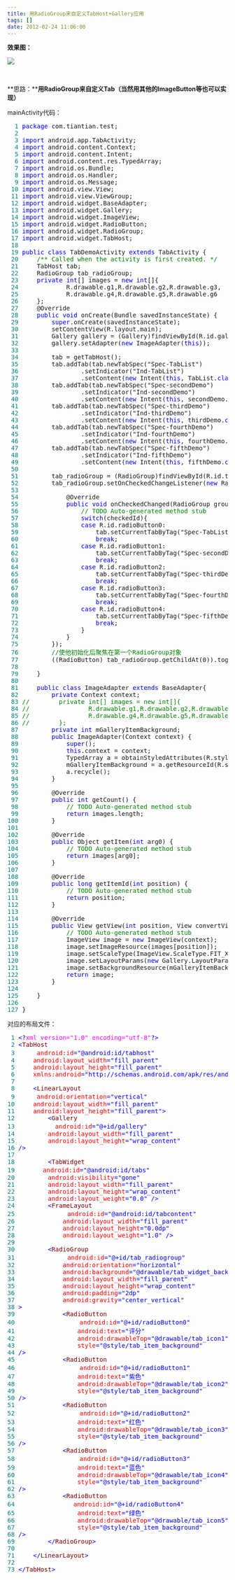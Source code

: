 ```yaml
---
title: 用RadioGroup来自定义TabHost+Gallery应用
tags: []
date: 2012-02-24 11:06:00
---
```


**效果图：**

![](http://pic002.cnblogs.com/images/2012/378300/2012022410541464.jpg)

&nbsp;

**思路：****用RadioGroup来自定义Tab（当然用其他的ImageButton等也可以实现）**

mainActivity代码：

<div class="cnblogs_code">
<pre><span style="color: #008080;">  1</span> <span style="color: #0000ff;">package</span> com.tiantian.test;
<span style="color: #008080;">  2</span> 
<span style="color: #008080;">  3</span> <span style="color: #0000ff;">import</span> android.app.TabActivity;
<span style="color: #008080;">  4</span> <span style="color: #0000ff;">import</span> android.content.Context;
<span style="color: #008080;">  5</span> <span style="color: #0000ff;">import</span> android.content.Intent;
<span style="color: #008080;">  6</span> <span style="color: #0000ff;">import</span> android.content.res.TypedArray;
<span style="color: #008080;">  7</span> <span style="color: #0000ff;">import</span> android.os.Bundle;
<span style="color: #008080;">  8</span> <span style="color: #0000ff;">import</span> android.os.Handler;
<span style="color: #008080;">  9</span> <span style="color: #0000ff;">import</span> android.os.Message;
<span style="color: #008080;"> 10</span> <span style="color: #0000ff;">import</span> android.view.View;
<span style="color: #008080;"> 11</span> <span style="color: #0000ff;">import</span> android.view.ViewGroup;
<span style="color: #008080;"> 12</span> <span style="color: #0000ff;">import</span> android.widget.BaseAdapter;
<span style="color: #008080;"> 13</span> <span style="color: #0000ff;">import</span> android.widget.Gallery;
<span style="color: #008080;"> 14</span> <span style="color: #0000ff;">import</span> android.widget.ImageView;
<span style="color: #008080;"> 15</span> <span style="color: #0000ff;">import</span> android.widget.RadioButton;
<span style="color: #008080;"> 16</span> <span style="color: #0000ff;">import</span> android.widget.RadioGroup;
<span style="color: #008080;"> 17</span> <span style="color: #0000ff;">import</span> android.widget.TabHost;
<span style="color: #008080;"> 18</span> 
<span style="color: #008080;"> 19</span> <span style="color: #0000ff;">public</span> <span style="color: #0000ff;">class</span> TabDemoActivity <span style="color: #0000ff;">extends</span> TabActivity {
<span style="color: #008080;"> 20</span>     <span style="color: #008000;">/**</span><span style="color: #008000;"> Called when the activity is first created. </span><span style="color: #008000;">*/</span>
<span style="color: #008080;"> 21</span>     TabHost tab;
<span style="color: #008080;"> 22</span>     RadioGroup tab_radioGroup;
<span style="color: #008080;"> 23</span>     <span style="color: #0000ff;">private</span> <span style="color: #0000ff;">int</span>[] images = <span style="color: #0000ff;">new</span> <span style="color: #0000ff;">int</span>[]{
<span style="color: #008080;"> 24</span>             R.drawable.g1,R.drawable.g2,R.drawable.g3,
<span style="color: #008080;"> 25</span>             R.drawable.g4,R.drawable.g5,R.drawable.g6
<span style="color: #008080;"> 26</span>     };
<span style="color: #008080;"> 27</span>     @Override
<span style="color: #008080;"> 28</span>     <span style="color: #0000ff;">public</span> <span style="color: #0000ff;">void</span> onCreate(Bundle savedInstanceState) {
<span style="color: #008080;"> 29</span>         <span style="color: #0000ff;">super</span>.onCreate(savedInstanceState);
<span style="color: #008080;"> 30</span>         setContentView(R.layout.main);
<span style="color: #008080;"> 31</span>         Gallery gallery = (Gallery)findViewById(R.id.gallery);
<span style="color: #008080;"> 32</span>         gallery.setAdapter(<span style="color: #0000ff;">new</span> ImageAdapter(<span style="color: #0000ff;">this</span>));
<span style="color: #008080;"> 33</span>         
<span style="color: #008080;"> 34</span>         tab = getTabHost();
<span style="color: #008080;"> 35</span>         tab.addTab(tab.newTabSpec("Spec-TabList")
<span style="color: #008080;"> 36</span>                 .setIndicator("Ind-TabList")
<span style="color: #008080;"> 37</span>                 .setContent(<span style="color: #0000ff;">new</span> Intent(<span style="color: #0000ff;">this</span>, TabList.<span style="color: #0000ff;">class</span>)));
<span style="color: #008080;"> 38</span>         tab.addTab(tab.newTabSpec("Spec-secondDemo")
<span style="color: #008080;"> 39</span>                 .setIndicator("Ind-secondDemo")
<span style="color: #008080;"> 40</span>                 .setContent(<span style="color: #0000ff;">new</span> Intent(<span style="color: #0000ff;">this</span>, secondDemo.<span style="color: #0000ff;">class</span>)));
<span style="color: #008080;"> 41</span>         tab.addTab(tab.newTabSpec("Spec-thirdDemo")
<span style="color: #008080;"> 42</span>                 .setIndicator("Ind-thirdDemo")
<span style="color: #008080;"> 43</span>                 .setContent(<span style="color: #0000ff;">new</span> Intent(<span style="color: #0000ff;">this</span>, thirdDemo.<span style="color: #0000ff;">class</span>)));
<span style="color: #008080;"> 44</span>         tab.addTab(tab.newTabSpec("Spec-fourthDemo")
<span style="color: #008080;"> 45</span>                 .setIndicator("Ind-fourthDemo")
<span style="color: #008080;"> 46</span>                 .setContent(<span style="color: #0000ff;">new</span> Intent(<span style="color: #0000ff;">this</span>, fourthDemo.<span style="color: #0000ff;">class</span>)));
<span style="color: #008080;"> 47</span>         tab.addTab(tab.newTabSpec("Spec-fifthDemo")
<span style="color: #008080;"> 48</span>                 .setIndicator("Ind-fifthDemo")
<span style="color: #008080;"> 49</span>                 .setContent(<span style="color: #0000ff;">new</span> Intent(<span style="color: #0000ff;">this</span>, fifthDemo.<span style="color: #0000ff;">class</span>)));
<span style="color: #008080;"> 50</span>         
<span style="color: #008080;"> 51</span>         tab_radioGroup = (RadioGroup)findViewById(R.id.tab_radiogroup);
<span style="color: #008080;"> 52</span>         tab_radioGroup.setOnCheckedChangeListener(<span style="color: #0000ff;">new</span> RadioGroup.OnCheckedChangeListener() {
<span style="color: #008080;"> 53</span>             
<span style="color: #008080;"> 54</span>             @Override
<span style="color: #008080;"> 55</span>             <span style="color: #0000ff;">public</span> <span style="color: #0000ff;">void</span> onCheckedChanged(RadioGroup group, <span style="color: #0000ff;">int</span> checkedId) {
<span style="color: #008080;"> 56</span>                 <span style="color: #008000;">//</span><span style="color: #008000;"> TODO Auto-generated method stub</span><span style="color: #008000;">
</span><span style="color: #008080;"> 57</span>                 <span style="color: #0000ff;">switch</span>(checkedId){
<span style="color: #008080;"> 58</span>                 <span style="color: #0000ff;">case</span> R.id.radioButton0:
<span style="color: #008080;"> 59</span>                     tab.setCurrentTabByTag("Spec-TabList");
<span style="color: #008080;"> 60</span>                     <span style="color: #0000ff;">break</span>;
<span style="color: #008080;"> 61</span>                 <span style="color: #0000ff;">case</span> R.id.radioButton1:
<span style="color: #008080;"> 62</span>                     tab.setCurrentTabByTag("Spec-secondDemo");
<span style="color: #008080;"> 63</span>                     <span style="color: #0000ff;">break</span>;
<span style="color: #008080;"> 64</span>                 <span style="color: #0000ff;">case</span> R.id.radioButton2:
<span style="color: #008080;"> 65</span>                     tab.setCurrentTabByTag("Spec-thirdDemo");
<span style="color: #008080;"> 66</span>                     <span style="color: #0000ff;">break</span>;
<span style="color: #008080;"> 67</span>                 <span style="color: #0000ff;">case</span> R.id.radioButton3:
<span style="color: #008080;"> 68</span>                     tab.setCurrentTabByTag("Spec-fourthDemo");
<span style="color: #008080;"> 69</span>                     <span style="color: #0000ff;">break</span>;
<span style="color: #008080;"> 70</span>                 <span style="color: #0000ff;">case</span> R.id.radioButton4:
<span style="color: #008080;"> 71</span>                     tab.setCurrentTabByTag("Spec-fifthDemo");
<span style="color: #008080;"> 72</span>                     <span style="color: #0000ff;">break</span>;
<span style="color: #008080;"> 73</span>                 }
<span style="color: #008080;"> 74</span>             }
<span style="color: #008080;"> 75</span>         });
<span style="color: #008080;"> 76</span>         <span style="color: #008000;">//</span><span style="color: #008000;">使他初始化后聚焦在第一个RadioGroup对象</span><span style="color: #008000;">
</span><span style="color: #008080;"> 77</span>         ((RadioButton) tab_radioGroup.getChildAt(0)).toggle();
<span style="color: #008080;"> 78</span>         
<span style="color: #008080;"> 79</span>     }
<span style="color: #008080;"> 80</span>     
<span style="color: #008080;"> 81</span>     <span style="color: #0000ff;">public</span> <span style="color: #0000ff;">class</span> ImageAdapter <span style="color: #0000ff;">extends</span> BaseAdapter{
<span style="color: #008080;"> 82</span>         <span style="color: #0000ff;">private</span> Context context;
<span style="color: #008080;"> 83</span> <span style="color: #008000;">//</span><span style="color: #008000;">        private int[] images = new int[]{
</span><span style="color: #008080;"> 84</span> <span style="color: #008000;">//</span><span style="color: #008000;">                R.drawable.g1,R.drawable.g2,R.drawable.g3,
</span><span style="color: #008080;"> 85</span> <span style="color: #008000;">//</span><span style="color: #008000;">                R.drawable.g4,R.drawable.g5,R.drawable.g6
</span><span style="color: #008080;"> 86</span> <span style="color: #008000;">//</span><span style="color: #008000;">        };</span><span style="color: #008000;">
</span><span style="color: #008080;"> 87</span>         <span style="color: #0000ff;">private</span> <span style="color: #0000ff;">int</span> mGalleryItemBackground;
<span style="color: #008080;"> 88</span>         <span style="color: #0000ff;">public</span> ImageAdapter(Context context) {
<span style="color: #008080;"> 89</span>             <span style="color: #0000ff;">super</span>();
<span style="color: #008080;"> 90</span>             <span style="color: #0000ff;">this</span>.context = context;
<span style="color: #008080;"> 91</span>             TypedArray a = obtainStyledAttributes(R.styleable.Gallery);
<span style="color: #008080;"> 92</span>             mGalleryItemBackground = a.getResourceId(R.styleable.Gallery_android_galleryItemBackground, 0);
<span style="color: #008080;"> 93</span>             a.recycle();
<span style="color: #008080;"> 94</span>         }
<span style="color: #008080;"> 95</span> 
<span style="color: #008080;"> 96</span>         @Override
<span style="color: #008080;"> 97</span>         <span style="color: #0000ff;">public</span> <span style="color: #0000ff;">int</span> getCount() {
<span style="color: #008080;"> 98</span>             <span style="color: #008000;">//</span><span style="color: #008000;"> TODO Auto-generated method stub</span><span style="color: #008000;">
</span><span style="color: #008080;"> 99</span>             <span style="color: #0000ff;">return</span> images.length;
<span style="color: #008080;">100</span>         }
<span style="color: #008080;">101</span> 
<span style="color: #008080;">102</span>         @Override
<span style="color: #008080;">103</span>         <span style="color: #0000ff;">public</span> Object getItem(<span style="color: #0000ff;">int</span> arg0) {
<span style="color: #008080;">104</span>             <span style="color: #008000;">//</span><span style="color: #008000;"> TODO Auto-generated method stub</span><span style="color: #008000;">
</span><span style="color: #008080;">105</span>             <span style="color: #0000ff;">return</span> images[arg0];
<span style="color: #008080;">106</span>         }
<span style="color: #008080;">107</span> 
<span style="color: #008080;">108</span>         @Override
<span style="color: #008080;">109</span>         <span style="color: #0000ff;">public</span> <span style="color: #0000ff;">long</span> getItemId(<span style="color: #0000ff;">int</span> position) {
<span style="color: #008080;">110</span>             <span style="color: #008000;">//</span><span style="color: #008000;"> TODO Auto-generated method stub</span><span style="color: #008000;">
</span><span style="color: #008080;">111</span>             <span style="color: #0000ff;">return</span> position;
<span style="color: #008080;">112</span>         } 
<span style="color: #008080;">113</span>         
<span style="color: #008080;">114</span>         @Override
<span style="color: #008080;">115</span>         <span style="color: #0000ff;">public</span> View getView(<span style="color: #0000ff;">int</span> position, View convertView, ViewGroup parent) {
<span style="color: #008080;">116</span>             <span style="color: #008000;">//</span><span style="color: #008000;"> TODO Auto-generated method stub</span><span style="color: #008000;">
</span><span style="color: #008080;">117</span>             ImageView image = <span style="color: #0000ff;">new</span> ImageView(context);
<span style="color: #008080;">118</span>             image.setImageResource(images[position]);
<span style="color: #008080;">119</span>             image.setScaleType(ImageView.ScaleType.FIT_XY);
<span style="color: #008080;">120</span>             image.setLayoutParams(<span style="color: #0000ff;">new</span> Gallery.LayoutParams(120, 100));
<span style="color: #008080;">121</span>             image.setBackgroundResource(mGalleryItemBackground);
<span style="color: #008080;">122</span>             <span style="color: #0000ff;">return</span> image;
<span style="color: #008080;">123</span>         }
<span style="color: #008080;">124</span>         
<span style="color: #008080;">125</span>     }
<span style="color: #008080;">126</span>     
<span style="color: #008080;">127</span> }</pre>
</div>

对应的布局文件：

<div class="cnblogs_code">
<pre><span style="color: #008080;"> 1</span> <span style="color: #0000ff;">&lt;?</span><span style="color: #ff00ff;">xml version="1.0" encoding="utf-8"</span><span style="color: #0000ff;">?&gt;</span>
<span style="color: #008080;"> 2</span> <span style="color: #0000ff;">&lt;</span><span style="color: #800000;">TabHost 
</span><span style="color: #008080;"> 3</span> 　　　<span style="color: #ff0000;">android:id</span><span style="color: #0000ff;">="@android:id/tabhost"</span><span style="color: #ff0000;"> 
</span><span style="color: #008080;"> 4</span> <span style="color: #ff0000;">    android:layout_width</span><span style="color: #0000ff;">="fill_parent"</span><span style="color: #ff0000;">
</span><span style="color: #008080;"> 5</span> <span style="color: #ff0000;">    android:layout_height</span><span style="color: #0000ff;">="fill_parent"</span><span style="color: #ff0000;"> 
</span><span style="color: #008080;"> 6</span> <span style="color: #ff0000;">    xmlns:android</span><span style="color: #0000ff;">="http://schemas.android.com/apk/res/android"</span><span style="color: #0000ff;">&gt;</span>
<span style="color: #008080;"> 7</span>     
<span style="color: #008080;"> 8</span>     <span style="color: #0000ff;">&lt;</span><span style="color: #800000;">LinearLayout 
</span><span style="color: #008080;"> 9　　　</span> <span style="color: #ff0000;">android:orientation</span><span style="color: #0000ff;">="vertical"</span><span style="color: #ff0000;">
</span><span style="color: #008080;">10</span> <span style="color: #ff0000;">    android:layout_width</span><span style="color: #0000ff;">="fill_parent"</span><span style="color: #ff0000;"> 
</span><span style="color: #008080;">11</span> <span style="color: #ff0000;">    android:layout_height</span><span style="color: #0000ff;">="fill_parent"</span><span style="color: #0000ff;">&gt;</span>
<span style="color: #008080;">12</span>         <span style="color: #0000ff;">&lt;</span><span style="color: #800000;">Gallery 
</span><span style="color: #008080;">13</span> 　　　　　　<span style="color: #ff0000;">android:id</span><span style="color: #0000ff;">="@+id/gallery"</span><span style="color: #ff0000;">
</span><span style="color: #008080;">14</span> <span style="color: #ff0000;">        android:layout_width</span><span style="color: #0000ff;">="fill_parent"</span><span style="color: #ff0000;">
</span><span style="color: #008080;">15</span> <span style="color: #ff0000;">        android:layout_height</span><span style="color: #0000ff;">="wrap_content"</span><span style="color: #ff0000;">
</span><span style="color: #008080;">16</span> <span style="color: #0000ff;">/&gt;</span>
<span style="color: #008080;">17</span>         
<span style="color: #008080;">18</span>         <span style="color: #0000ff;">&lt;</span><span style="color: #800000;">TabWidget 
</span><span style="color: #008080;">19　　　　</span> <span style="color: #ff0000;">android:id</span><span style="color: #0000ff;">="@android:id/tabs"</span><span style="color: #ff0000;"> 
</span><span style="color: #008080;">20</span> <span style="color: #ff0000;">        android:visibility</span><span style="color: #0000ff;">="gone"</span><span style="color: #ff0000;">
</span><span style="color: #008080;">21</span> <span style="color: #ff0000;">        android:layout_width</span><span style="color: #0000ff;">="fill_parent"</span><span style="color: #ff0000;">
</span><span style="color: #008080;">22</span> <span style="color: #ff0000;">        android:layout_height</span><span style="color: #0000ff;">="wrap_content"</span><span style="color: #ff0000;">
</span><span style="color: #008080;">23</span> <span style="color: #ff0000;">        android:layout_weight</span><span style="color: #0000ff;">="0.0"</span> <span style="color: #0000ff;">/&gt;</span>
<span style="color: #008080;">24</span>         <span style="color: #0000ff;">&lt;</span><span style="color: #800000;">FrameLayout 
</span><span style="color: #008080;">25</span> 　　　　　　　　<span style="color: #ff0000;">android:id</span><span style="color: #0000ff;">="@android:id/tabcontent"</span><span style="color: #ff0000;">
</span><span style="color: #008080;">26</span> <span style="color: #ff0000;">            android:layout_width</span><span style="color: #0000ff;">="fill_parent"</span><span style="color: #ff0000;"> 
</span><span style="color: #008080;">27</span> <span style="color: #ff0000;">            android:layout_height</span><span style="color: #0000ff;">="0.0dp"</span><span style="color: #ff0000;">
</span><span style="color: #008080;">28</span> <span style="color: #ff0000;">            android:layout_weight</span><span style="color: #0000ff;">="1.0"</span> <span style="color: #0000ff;">/&gt;</span>
<span style="color: #008080;">29</span>         
<span style="color: #008080;">30</span>         <span style="color: #0000ff;">&lt;</span><span style="color: #800000;">RadioGroup 
</span><span style="color: #008080;">31</span> 　　　　　　　　<span style="color: #ff0000;">android:id</span><span style="color: #0000ff;">="@+id/tab_radiogroup"</span><span style="color: #ff0000;">
</span><span style="color: #008080;">32</span> <span style="color: #ff0000;">            android:orientation</span><span style="color: #0000ff;">="horizontal"</span><span style="color: #ff0000;">
</span><span style="color: #008080;">33</span> <span style="color: #ff0000;">            android:background</span><span style="color: #0000ff;">="@drawable/tab_widget_background"</span><span style="color: #ff0000;">
</span><span style="color: #008080;">34</span> <span style="color: #ff0000;">            android:layout_width</span><span style="color: #0000ff;">="fill_parent"</span><span style="color: #ff0000;"> 
</span><span style="color: #008080;">35</span> <span style="color: #ff0000;">            android:layout_height</span><span style="color: #0000ff;">="wrap_content"</span><span style="color: #ff0000;">
</span><span style="color: #008080;">36</span> <span style="color: #ff0000;">            android:padding</span><span style="color: #0000ff;">="2dp"</span><span style="color: #ff0000;">
</span><span style="color: #008080;">37</span> <span style="color: #ff0000;">            android:gravity</span><span style="color: #0000ff;">="center_vertical"</span><span style="color: #ff0000;">
</span><span style="color: #008080;">38</span> <span style="color: #0000ff;">&gt;</span>
<span style="color: #008080;">39</span>             <span style="color: #0000ff;">&lt;</span><span style="color: #800000;">RadioButton 
</span><span style="color: #008080;">40</span> 　　　　　　　　　　<span style="color: #ff0000;">android:id</span><span style="color: #0000ff;">="@+id/radioButton0"</span><span style="color: #ff0000;">
</span><span style="color: #008080;">41</span> <span style="color: #ff0000;">                android:text</span><span style="color: #0000ff;">="评分"</span><span style="color: #ff0000;">
</span><span style="color: #008080;">42</span> <span style="color: #ff0000;">                android:drawableTop</span><span style="color: #0000ff;">="@drawable/tab_icon1"</span><span style="color: #ff0000;">
</span><span style="color: #008080;">43</span> <span style="color: #ff0000;">                style</span><span style="color: #0000ff;">="@style/tab_item_background"</span><span style="color: #ff0000;">
</span><span style="color: #008080;">44</span> <span style="color: #0000ff;">/&gt;</span>
<span style="color: #008080;">45</span>             <span style="color: #0000ff;">&lt;</span><span style="color: #800000;">RadioButton 
</span><span style="color: #008080;">46　　　　　　　　　　</span> <span style="color: #ff0000;">android:id</span><span style="color: #0000ff;">="@+id/radioButton1"</span><span style="color: #ff0000;">
</span><span style="color: #008080;">47</span> <span style="color: #ff0000;">                android:text</span><span style="color: #0000ff;">="紫色"</span><span style="color: #ff0000;">
</span><span style="color: #008080;">48</span> <span style="color: #ff0000;">                android:drawableTop</span><span style="color: #0000ff;">="@drawable/tab_icon2"</span><span style="color: #ff0000;">
</span><span style="color: #008080;">49</span> <span style="color: #ff0000;">                style</span><span style="color: #0000ff;">="@style/tab_item_background"</span><span style="color: #ff0000;">
</span><span style="color: #008080;">50</span> <span style="color: #0000ff;">/&gt;</span>
<span style="color: #008080;">51</span>             <span style="color: #0000ff;">&lt;</span><span style="color: #800000;">RadioButton 
</span><span style="color: #008080;">52</span> 　　　　　　　　　　<span style="color: #ff0000;">android:id</span><span style="color: #0000ff;">="@+id/radioButton2"</span><span style="color: #ff0000;">
</span><span style="color: #008080;">53</span> <span style="color: #ff0000;">                android:text</span><span style="color: #0000ff;">="红色"</span><span style="color: #ff0000;">
</span><span style="color: #008080;">54</span> <span style="color: #ff0000;">                android:drawableTop</span><span style="color: #0000ff;">="@drawable/tab_icon3"</span><span style="color: #ff0000;">
</span><span style="color: #008080;">55</span> <span style="color: #ff0000;">                style</span><span style="color: #0000ff;">="@style/tab_item_background"</span><span style="color: #ff0000;">
</span><span style="color: #008080;">56</span> <span style="color: #0000ff;">/&gt;</span>
<span style="color: #008080;">57</span>             <span style="color: #0000ff;">&lt;</span><span style="color: #800000;">RadioButton 
</span><span style="color: #008080;">58　　　　　　　　　　</span> <span style="color: #ff0000;">android:id</span><span style="color: #0000ff;">="@+id/radioButton3"</span><span style="color: #ff0000;">
</span><span style="color: #008080;">59</span> <span style="color: #ff0000;">                android:text</span><span style="color: #0000ff;">="蓝色"</span><span style="color: #ff0000;">
</span><span style="color: #008080;">60</span> <span style="color: #ff0000;">                android:drawableTop</span><span style="color: #0000ff;">="@drawable/tab_icon4"</span><span style="color: #ff0000;">
</span><span style="color: #008080;">61</span> <span style="color: #ff0000;">                style</span><span style="color: #0000ff;">="@style/tab_item_background"</span><span style="color: #ff0000;">
</span><span style="color: #008080;">62</span> <span style="color: #0000ff;">/&gt;</span>
<span style="color: #008080;">63</span>             <span style="color: #0000ff;">&lt;</span><span style="color: #800000;">RadioButton 
</span><span style="color: #008080;">64</span> 　　　　　　　　　<span style="color: #ff0000;">android:id</span><span style="color: #0000ff;">="@+id/radioButton4"</span><span style="color: #ff0000;">
</span><span style="color: #008080;">65</span> <span style="color: #ff0000;">                android:text</span><span style="color: #0000ff;">="绿色"</span><span style="color: #ff0000;">
</span><span style="color: #008080;">66</span> <span style="color: #ff0000;">                android:drawableTop</span><span style="color: #0000ff;">="@drawable/tab_icon5"</span><span style="color: #ff0000;">
</span><span style="color: #008080;">67</span> <span style="color: #ff0000;">                style</span><span style="color: #0000ff;">="@style/tab_item_background"</span><span style="color: #ff0000;">
</span><span style="color: #008080;">68</span> <span style="color: #0000ff;">/&gt;</span>
<span style="color: #008080;">69</span>         <span style="color: #0000ff;">&lt;/</span><span style="color: #800000;">RadioGroup</span><span style="color: #0000ff;">&gt;</span>
<span style="color: #008080;">70</span>         
<span style="color: #008080;">71</span>     <span style="color: #0000ff;">&lt;/</span><span style="color: #800000;">LinearLayout</span><span style="color: #0000ff;">&gt;</span>
<span style="color: #008080;">72</span>     
<span style="color: #008080;">73</span> <span style="color: #0000ff;">&lt;/</span><span style="color: #800000;">TabHost</span><span style="color: #0000ff;">&gt;</span></pre>
</div>